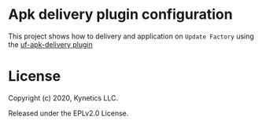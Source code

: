 # Apk delivery plugin configuration
This project shows how to delivery and application on `Update Factory` using the [uf-apk-delivery plugin](https://github.com/Kynetics/uf-apk-delivery)


# License
Copyright (c) 2020, Kynetics LLC.

Released under the EPLv2.0 License.